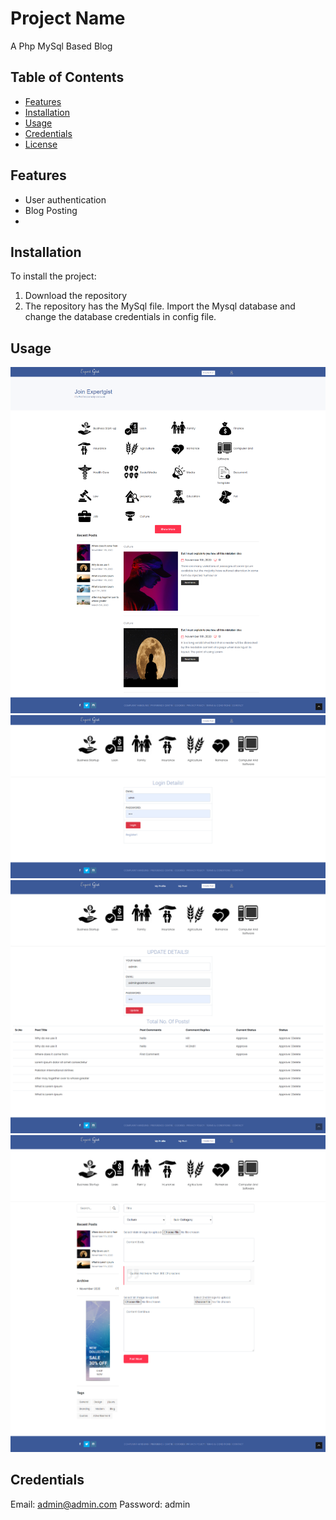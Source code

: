 # Project Name

A Php MySql Based Blog

## Table of Contents

- [Features](#features)
- [Installation](#installation)
- [Usage](#usage)
- [Credentials](#credentials)
- [License](#license)

## Features

  - User authentication
  - Blog Posting
  - 
## Installation

To install the project:

1. Download the repository
2. The repository has the MySql file. Import the Mysql database and change the database credentials in config file.

## Usage

![Project ](BlogPage.png)
![Project ](LoginPage.png)
![Project ](OnePageDashboard.png)
![Project ](NewPost.png)

## Credentials
Email: admin@admin.com
Password: admin

